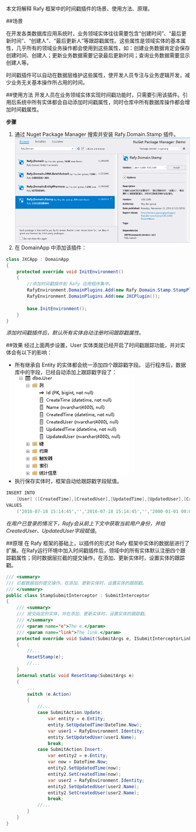 本文将解释 Rafy 框架中的时间戳插件的场景、使用方法、原理。  

##场景

在开发各类数据库应用系统时，业务领域实体往往需要包含“创建时间”、“最后更新时间”、“创建人”、“最后更新人”等跟踪戳属性。这些属性是领域实体的基本属性，几乎所有的领域业务操作都会使用到这些属性，如：创建业务数据肯定会保存创建时间、创建人；更新业务数据需要记录最后更新时间；查询业务数据需要显示创建人等。

时间戳插件可以自动在数据层维护这些属性，使开发人员专注与业务逻辑开发，减少业务无关基本操作所占用的时间。

##使用方法
开发人员在业务领域实体实现时间戳功能时，只需要引用该插件。引用后系统中所有实体都会自动添加时间戳属性，同时仓库中所有数据库操作都会增加时间戳属性。

**步骤**

1. 通过 Nuget Package Manager 搜索并安装 Rafy.Domain.Stamp 插件。
  ![](../../images/时间戳插件01.png)
2. 在 DomainApp 中添加该插件：
```cs
class JXCApp : DomainApp
{
    protected override void InitEnvironment()
    {
        //添加时间戳插件到 Rafy 应用程序集中。
        RafyEnvironment.DomainPlugins.Add(new Rafy.Domain.Stamp.StampPlugin());
        RafyEnvironment.DomainPlugins.Add(new JXCPlugin());

        base.InitEnvironment();
    }
}
```
*添加时间戳插件后，默认所有实体自动注册时间跟踪戳属性。*


##效果
经过上面两步设置，User 实体类就已经开启了时间戳跟踪功能，并对实体会有以下的影响：
 - 所有继承自 Entity 的实体都会统一添加四个跟踪戳字段。
 运行程序后，数据库中的字段，已经自动添加上跟踪戳字段了：
    ![](../../images/时间戳插件02.png)
 - 执行保存实体时，框架自动给跟踪戳字段赋值。
```cs
INSERT INTO 
    [User] ([CreatedTime],[CreatedUser],[UpdatedTime],[UpdatedUser],[CreateTime],[Name]) 
VALUES 
    ('2016-07-18 15:14:45','','2016-07-18 15:14:45','','2000-01-01 00:00:00','用户1')
```
*在用户已登录的情况下，Rafy会从前上下文中获取当前用户身份，并给CreatedUser、UpdatedUser字段赋值*。


##原理
在 Rafy 框架的基础上，以插件的形式对 Rafy 框架中实体的数据层进行了扩展。在Rafy运行环境中加入时间戳插件后，领域中的所有实体默认注册四个跟踪戳属性；同时数据层拦截的提交操作，在添加、更新实体时，设置实体的跟踪戳。

```cs
/// <summary>
/// 拦截数据层的提交操作。在添加、更新实体时，设置实体的跟踪戳。
/// </summary>
public class StampSubmitInterceptor : SubmitInterceptor
{
	/// <summary>
    /// 提交指定的实体，并在添加、更新实体时，设置实体的跟踪戳。
    /// </summary>
    /// <param name="e">The e.</param>
    /// <param name="link">The link.</param>
    protected override void Submit(SubmitArgs e, ISubmitInterceptorLink link)
    {
    	//...
    	ResetStamp(e);
    	//...
    }
    internal static void ResetStamp(SubmitArgs e)
    {
    	...
        switch (e.Action)
        {
            //...
            case SubmitAction.Update:
                var entity = e.Entity;
                entity.SetUpdatedTime(DateTime.Now);
                var user1 = RafyEnvironment.Identity;
                entity.SetUpdatedUser(user1.Name);
                break;
            case SubmitAction.Insert:
                var entity2 = e.Entity;
                var now = DateTime.Now;
                entity2.SetUpdatedTime(now);
                entity2.SetCreatedTime(now);
                var user2 = RafyEnvironment.Identity;
                entity2.SetUpdatedUser(user2.Name);
                entity2.SetCreatedUser(user2.Name);
                break;
            //...
        }
    }
}
```
